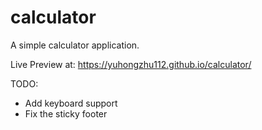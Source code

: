 # calculator

A simple calculator application.

Live Preview at: https://yuhongzhu112.github.io/calculator/

TODO:
- Add keyboard support
- Fix the sticky footer
